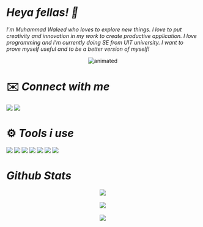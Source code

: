 # *Heya fellas! 👋*

*I'm Muhammad Waleed who loves to explore new things. I love to put creativity and innovation in my work to create productive application. I love programming and 
I'm currently doing SE from UIT university. 
I want to prove myself useful and to be a better version of myself!*


  <p align="center">
  <img src="https://i.gifer.com/origin/84/84d79f587caeee69caf306386ec3527d_w200.gif" alt="animated" />
</p>

# :envelope: *Connect with me*

<a href="https://www.linkedin.com/in/muhammad-waleed-a60163227/" target="_blank"><img src="https://img.shields.io/badge/LinkedIn-0077B5?style=for-the-badge&logo=linkedin&logoColor=white"></a>
<a href="https://www.instagram.com/__blurryface__" target="_blank"><img src="https://img.shields.io/badge/Instagram-E4405F?style=for-the-badge&logo=instagram&logoColor=white"></a>




# :gear: *Tools i use*
<img src="https://img.shields.io/badge/Python-FFD43B?style=for-the-badge&logo=python&logoColor=darkgreen">  <img src="https://img.shields.io/badge/GIT-E44C30?style=for-the-badge&logo=git&logoColor=white">  <img src="https://img.shields.io/badge/JavaScript-323330?style=for-the-badge&logo=javascript&logoColor=F7DF1E">  <img src="https://img.shields.io/badge/HTML5-E34F26?style=for-the-badge&logo=html5&logoColor=white">  <img src="https://img.shields.io/badge/CSS3-1572B6?style=for-the-badge&logo=css3&logoColor=white"> <img src="https://img.shields.io/badge/Kali_Linux-557C94?style=for-the-badge&logo=kali-linux&logoColor=white">  <img src="https://img.shields.io/badge/Windows-0078D6?style=for-the-badge&logo=windows&logoColor=white">  
 


# *Github Stats*
<div style="display:flex; flex-direction:column; justify-content:center; align-items:center;">
<img src="https://github-readme-stats.vercel.app/api?username=blurryface92&theme=dark"><br>
<img src="https://github-readme-stats.vercel.app/api/top-langs/?username=blurryface92&theme=dark"><br>
<img src="https://github-readme-streak-stats.herokuapp.com/?user=blurryface92&theme=dark"> 
</div>
